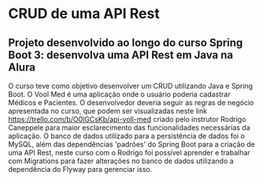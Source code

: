 # CRUD de uma API Rest
## Projeto desenvolvido ao longo do curso Spring Boot 3: desenvolva uma API Rest em Java na Alura  

O curso teve como objetivo desenvolver um CRUD utilizando Java e Spring Boot. O Vool Med é uma aplicação onde o usuário poderia cadastrar Médicos e Pacientes. O desenvolvedor deveria seguir as regras de negócio apresentada no curso, que podem ser visualizadas 
neste link https://trello.com/b/O0lGCsKb/api-voll-med criado pelo instrutor Rodrigo Caneppele para maior esclarecimento das funcionalidades necessárias da aplicação. 
O banco de dados utilizado para a persistência de dados foi o MySQL, além das dependências 'padrões' do Spring Boot para a criação de uma API Rest, neste curso com o Rodrigo foi possível aprender e trabalhar com Migrations para fazer alterações no banco de dados
utilizando a dependência do Flyway para gerenciar isso.
